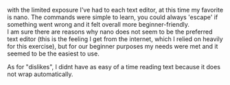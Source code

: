 with the limited exposure I've had to each text editor, at this time my favorite is nano.  The commands were simple to learn, you could always 'escape' if something went wrong and it felt overall more beginner-friendly.  
I am sure there are reasons why nano does not seem to be the preferred text editor (this is the feeling I get from the internet, which I relied on heavily for this exercise), but for our beginner purposes my needs were met and it seemed to be the easiest to use.

As for "dislikes", I didnt have as easy of a time reading text because it does not wrap automatically.  

